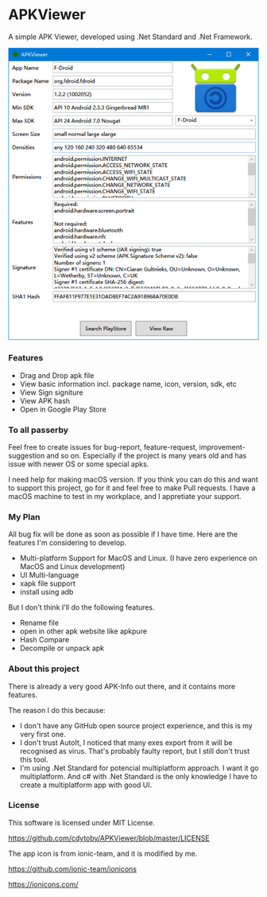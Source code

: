 # APKViewer

A simple APK Viewer, developed using .Net Standard and .Net Framework.

![alt text](/ReadmeAssets/ScreenShot_Main.png)

### Features

- Drag and Drop apk file
- View basic information incl. package name, icon, version, sdk, etc
- View Sign signiture
- View APK hash
- Open in Google Play Store

### To all passerby

Feel free to create issues for bug-report, feature-request, improvement-suggestion and so on. Especially if the project is many years old and has issue with newer OS or some special apks.

I need help for making macOS version. If you think you can do this and want to support this project, go for it and feel free to make Pull requests. I have a macOS machine to test in my workplace, and I appretiate your support.

### My Plan

All bug fix will be done as soon as possible if I have time. Here are the features I'm considering to develop.

- Multi-platform Support for MacOS and Linux. (I have zero experience on MacOS and Linux development)
- UI Multi-language
- xapk file support
- install using adb

But I don't think I'll do the following features.
- Rename file
- open in other apk website like apkpure
- Hash Compare
- Decompile or unpack apk

### About this project

There is already a very good APK-Info out there, and it contains more features.

The reason I do this because:
- I don't have any GitHub open source project experience, and this is my very first one.
- I don't trust AutoIt, I noticed that many exes export from it will be recognised as virus. That's probably faulty report, but I still don't trust this tool.
- I'm using .Net Standard for potencial multiplatform approach. I want it go multiplatform. And c# with .Net Standard is the only knowledge I have to create a multiplatform app with good UI.

### License

This software is licensed under MIT License. 

https://github.com/cdytoby/APKViewer/blob/master/LICENSE

The app icon is from ionic-team, and it is modified by me.

https://github.com/ionic-team/ionicons

https://ionicons.com/
